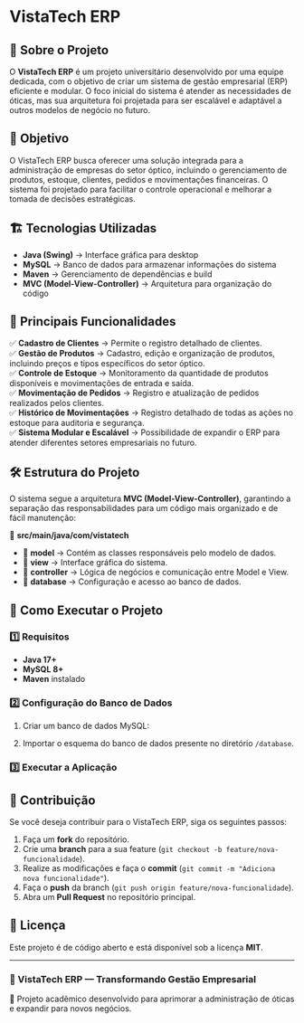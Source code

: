 # VistaTech ERP

## 📌 Sobre o Projeto

O **VistaTech ERP** é um projeto universitário desenvolvido por uma equipe dedicada, com o objetivo de criar um sistema de gestão empresarial (ERP) eficiente e modular. O foco inicial do sistema é atender as necessidades de óticas, mas sua arquitetura foi projetada para ser escalável e adaptável a outros modelos de negócio no futuro.

## 🎯 Objetivo

O VistaTech ERP busca oferecer uma solução integrada para a administração de empresas do setor óptico, incluindo o gerenciamento de produtos, estoque, clientes, pedidos e movimentações financeiras. O sistema foi projetado para facilitar o controle operacional e melhorar a tomada de decisões estratégicas.

## 🏗️ Tecnologias Utilizadas

- **Java (Swing)** → Interface gráfica para desktop
- **MySQL** → Banco de dados para armazenar informações do sistema
- **Maven** → Gerenciamento de dependências e build
- **MVC (Model-View-Controller)** → Arquitetura para organização do código



## 📌 Principais Funcionalidades

✅ **Cadastro de Clientes** → Permite o registro detalhado de clientes.\
✅ **Gestão de Produtos** → Cadastro, edição e organização de produtos, incluindo preços e tipos específicos do setor óptico.\
✅ **Controle de Estoque** → Monitoramento da quantidade de produtos disponíveis e movimentações de entrada e saída.\
✅ **Movimentação de Pedidos** → Registro e atualização de pedidos realizados pelos clientes.\
✅ **Histórico de Movimentações** → Registro detalhado de todas as ações no estoque para auditoria e segurança.\
✅ **Sistema Modular e Escalável** → Possibilidade de expandir o ERP para atender diferentes setores empresariais no futuro.

## 🛠️ Estrutura do Projeto

O sistema segue a arquitetura **MVC (Model-View-Controller)**, garantindo a separação das responsabilidades para um código mais organizado e de fácil manutenção:

📂 **src/main/java/com/vistatech**

- 📁 **model** → Contém as classes responsáveis pelo modelo de dados.
- 📁 **view** → Interface gráfica do sistema.
- 📁 **controller** → Lógica de negócios e comunicação entre Model e View.
- 📁 **database** → Configuração e acesso ao banco de dados.

## 🚀 Como Executar o Projeto

### 1️⃣ Requisitos

- **Java 17+**
- **MySQL 8+**
- **Maven** instalado

### 2️⃣ Configuração do Banco de Dados

1. Criar um banco de dados MySQL:

2) Importar o esquema do banco de dados presente no diretório `/database`.

### 3️⃣ Executar a Aplicação

## 🤝 Contribuição

Se você deseja contribuir para o VistaTech ERP, siga os seguintes passos:

1. Faça um **fork** do repositório.
2. Crie uma **branch** para a sua feature (`git checkout -b feature/nova-funcionalidade`).
3. Realize as modificações e faça o **commit** (`git commit -m "Adiciona nova funcionalidade"`).
4. Faça o **push** da branch (`git push origin feature/nova-funcionalidade`).
5. Abra um **Pull Request** no repositório principal.

## 📄 Licença

Este projeto é de código aberto e está disponível sob a licença **MIT**.

---

### 📢 VistaTech ERP — Transformando Gestão Empresarial

🔹 Projeto acadêmico desenvolvido para aprimorar a administração de óticas e expandir para novos negócios.


